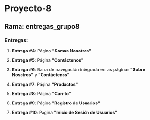 # Proyecto-8

## Rama: entregas_grupo8

### Entregas:

1. **Entrega #4**: Página **"Somos Nosotros"**

2. **Entrega #5**: Página **"Contáctenos"**

3. **Entrega #6**: Barra de navegación integrada en las páginas **"Sobre Nosotros"** y **"Contáctenos"**

4. **Entrega #7**: Página **"Productos"**

5. **Entrega #8**: Página **"Carrito"**

6. **Entrega #9**: Página **"Registro de Usuarios"**

7. **Entrega #10**: Página **"Inicio de Sesión de Usuarios"**

